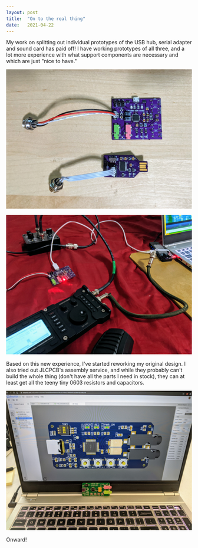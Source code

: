 ```yaml
---
layout: post
title:  "On to the real thing"
date:   2021-04-22
---
```

My work on splitting out individual prototypes of the USB hub, serial adapter and sound card has
paid off! I have working prototypes of all three, and a lot more experience with what support
components are necessary and which are just "nice to have."

![Separated sound card and serial prototype boards](/assets/2021-04-19-pcbs.jpg)

![Sound card and serial prototypes in use](/assets/2021-04-19-pcbs-in-situ.jpg)

Based on this new experience, I've started reworking my original design. I also tried out JLCPCB's
assembly service, and while they probably can't build the whole thing (don't have all the parts I
need in stock), they can at least get all the teeny tiny 0603 resistors and capacitors.

![JLCPCB design and physical board](/assets/2021-04-21-jlcpcb.jpg)

Onward!
